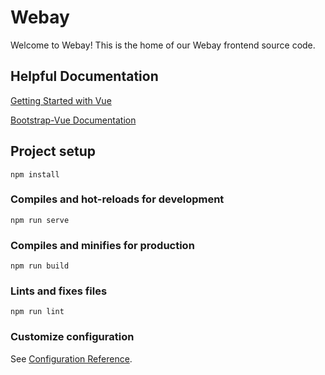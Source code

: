 # Webay

Welcome to Webay! This is the home of our Webay frontend source code.

## Helpful Documentation
[Getting Started with Vue](https://vuejs.org/v2/guide/)

[Bootstrap-Vue Documentation](https://getbootstrap.com/docs/4.0/getting-started/introduction/)


## Project setup
```
npm install
```

### Compiles and hot-reloads for development
```
npm run serve
```

### Compiles and minifies for production
```
npm run build
```

### Lints and fixes files
```
npm run lint
```

### Customize configuration
See [Configuration Reference](https://cli.vuejs.org/config/).
